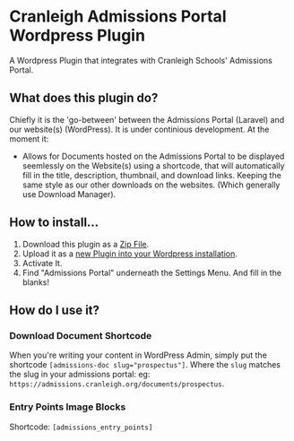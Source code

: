 # Cranleigh Admissions Portal Wordpress Plugin
A Wordpress Plugin that integrates with Cranleigh Schools' Admissions Portal. 

## What does this plugin do?
Chiefly it is the 'go-between' between the Admissions Portal (Laravel) and our website(s) (WordPress). It is under continious development. At the moment it:
* Allows for Documents hosted on the Admissions Portal to be displayed seemlessly on the Website(s) using a shortcode, that will automatically fill in the title, description, thumbnail, and download links. Keeping the same style as our other downloads on the websites. (Which generally use Download Manager). 

## How to install...
1. Download this plugin as a [Zip File](https://github.com/cranleighschool/cranleigh-admissions-portal-plugin/archive/master.zip). 
2. Upload it as a [new Plugin into your Wordpress installation](https://www.wpbeginner.com/beginners-guide/step-by-step-guide-to-install-a-wordpress-plugin-for-beginners/). 
3. Activate It. 
4. Find "Admissions Portal" underneath the Settings Menu. And fill in the blanks!


## How do I use it? 
### Download Document Shortcode
When you're writing your content in WordPress Admin, simply put the shortcode `[admissions-doc slug="prospectus"]`. Where the `slug` matches the slug in your admissions portal: eg: `https://admissions.cranleigh.org/documents/prospectus`. 

### Entry Points Image Blocks
Shortcode: `[admissions_entry_points]`
